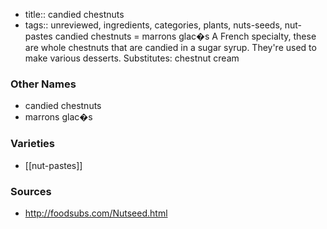 - title:: candied chestnuts
- tags:: unreviewed, ingredients, categories, plants, nuts-seeds, nut-pastes
candied chestnuts = marrons glac�s A French specialty, these are whole chestnuts that are candied in a sugar syrup. They're used to make various desserts. Substitutes: chestnut cream

### Other Names

* candied chestnuts
* marrons glac�s

### Varieties

* [[nut-pastes]]

### Sources
* http://foodsubs.com/Nutseed.html

